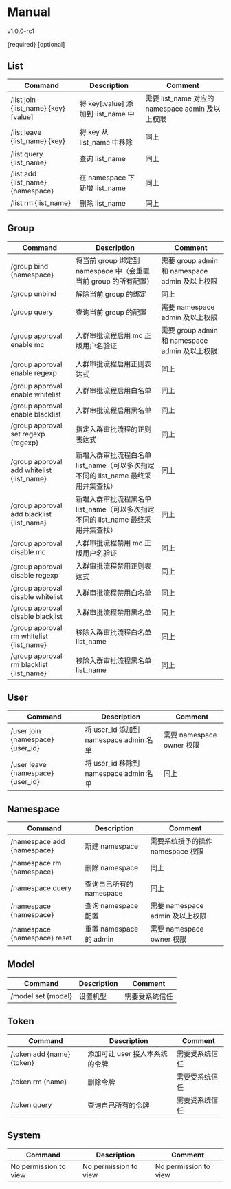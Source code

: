 # Manual

v1.0.0-rc1

{required} [optional]

## List

| Command                              | Description                        | Comment                                          |
| ------------------------------------ | ---------------------------------- | ------------------------------------------------ |
| /list join {list_name} {key} [value] | 将 key[:value] 添加到 list_name 中 | 需要 list_name 对应的 namespace admin 及以上权限 |
| /list leave {list_name} {key}        | 将 key 从 list_name 中移除         | 同上                                             |
| /list query {list_name}              | 查询 list_name                     | 同上                                             |
| /list add {list_name} {namespace}    | 在 namespace 下新增 list_name      | 同上                                             |
| /list rm {list_name}                 | 删除 list_name                     | 同上                                             |

## Group

| Command                                   | Description                                                  | Comment                                        |
| ----------------------------------------- | ------------------------------------------------------------ | ---------------------------------------------- |
| /group bind {namespace}                   | 将当前 group 绑定到 namespace 中（会重置当前 group 的所有配置） | 需要 group admin 和 namespace admin 及以上权限 |
| /group unbind                             | 解除当前 group 的绑定                                        | 同上                                           |
| /group query                              | 查询当前 group 的配置                                        | 需要 namespace admin 及以上权限                |
| /group approval enable mc                 | 入群审批流程启用 mc 正版用户名验证                           | 需要 group admin 和 namespace admin 及以上权限 |
| /group approval enable regexp             | 入群审批流程启用正则表达式                                   | 同上                                           |
| /group approval enable whitelist          | 入群审批流程启用白名单                                       | 同上                                           |
| /group approval enable blacklist          | 入群审批流程启用黑名单                                       | 同上                                           |
| /group approval set regexp {regexp}       | 指定入群审批流程的正则表达式                                 | 同上                                           |
| /group approval add whitelist {list_name} | 新增入群审批流程白名单 list_name（可以多次指定不同的 list_name 最终采用并集查找） | 同上                                           |
| /group approval add blacklist {list_name} | 新增入群审批流程黑名单 list_name（可以多次指定不同的 list_name 最终采用并集查找） | 同上                                           |
| /group approval disable mc                | 入群审批流程禁用 mc 正版用户名验证                           | 同上                                           |
| /group approval disable regexp            | 入群审批流程禁用正则表达式                                   | 同上                                           |
| /group approval disable whitelist         | 入群审批流程禁用白名单                                       | 同上                                           |
| /group approval disable blacklist         | 入群审批流程禁用黑名单                                       | 同上                                           |
| /group approval rm whitelist {list_name}  | 移除入群审批流程白名单 list_name                             | 同上                                           |
| /group approval rm blacklist {list_name}  | 移除入群审批流程黑名单 list_name                             | 同上                                           |

## User

| Command                           | Description                            | Comment                   |
| --------------------------------- | -------------------------------------- | ------------------------- |
| /user join {namespace} {user_id}  | 将 user_id 添加到 namespace admin 名单 | 需要 namespace owner 权限 |
| /user leave {namespace} {user_id} | 将 user_id 移除到 namespace admin 名单 | 同上                      |

## Namespace

| Command                      | Description              | Comment                           |
| ---------------------------- | ------------------------ | --------------------------------- |
| /namespace add {namespace}   | 新建 namespace           | 需要系统授予的操作 namespace 权限 |
| /namespace rm {namespace}    | 删除 namespace           | 同上                              |
| /namespace query             | 查询自己所有的 namespace | 同上                              |
| /namespace {namespace}       | 查询 namespace 配置      | 需要 namespace admin 及以上权限   |
| /namespace {namespace} reset | 重置 namespace 的 admin  | 需要 namespace owner 权限         |

## Model

| Command            | Description | Comment        |
| ------------------ | ----------- | -------------- |
| /model set {model} | 设置机型    | 需要受系统信任 |

## Token

| Command                   | Description                    | Comment        |
| ------------------------- | ------------------------------ | -------------- |
| /token add {name} {token} | 添加可让 user 接入本系统的令牌 | 需要受系统信任 |
| /token rm {name}          | 删除令牌                       | 需要受系统信任 |
| /token query              | 查询自己所有的令牌             | 需要受系统信任 |

## System

| Command               | Description           | Comment               |
| --------------------- | --------------------- | --------------------- |
| No permission to view | No permission to view | No permission to view |

